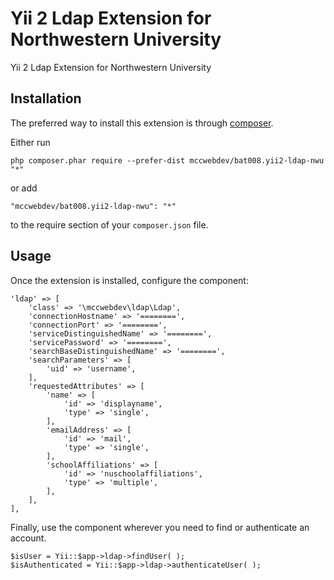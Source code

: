 Yii 2 Ldap Extension for Northwestern University
================================================
Yii 2 Ldap Extension for Northwestern University

Installation
------------

The preferred way to install this extension is through [composer](http://getcomposer.org/download/).

Either run

```
php composer.phar require --prefer-dist mccwebdev/bat008.yii2-ldap-nwu "*"
```

or add

```
"mccwebdev/bat008.yii2-ldap-nwu": "*"
```

to the require section of your `composer.json` file.


Usage
-----

Once the extension is installed, configure the component:

```
'ldap' => [
	'class' => '\mccwebdev\ldap\Ldap',
	'connectionHostname' => '========',
	'connectionPort' => '========',
	'serviceDistinguishedName' => '========',
	'servicePassword' => '========',
	'searchBaseDistinguishedName' => '========',
	'searchParameters' => [
		'uid' => 'username',
	],
	'requestedAttributes' => [
		'name' => [
			'id' => 'displayname',
			'type' => 'single',
		],
		'emailAddress' => [
			'id' => 'mail',
			'type' => 'single',
		],
		'schoolAffiliations' => [
			'id' => 'nuschoolaffiliations',
			'type' => 'multiple',
		],
	],
],
```

Finally, use the component wherever you need to find or authenticate an account.

```
$isUser = Yii::$app->ldap->findUser( );
$isAuthenticated = Yii::$app->ldap->authenticateUser( );
```
